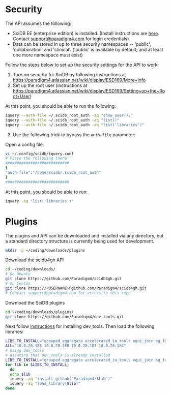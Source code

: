# Security

The API assumes the following:
- SciDB EE (enterprise edition) is installed. 
(Install instructions are [here](https://downloads.paradigm4.com/enterprise/16.9/SciDB-Installation-v16.9.pdf).
Contact support@paradigm4.com for login credentials)
- Data can be stored in up to three security namespaces -- 
'public', 'collaboration' and 'clinical'. ('public' is available 
by default; and at least one more namespace must exist)

Follow the steps below to set up the security settings for the API to work:

1. Turn on security for SciDB by following instructions at
https://paradigm4.atlassian.net/wiki/display/ESD169/More+Info
2. Set up the root user (instructions at 
https://paradigm4.atlassian.net/wiki/display/ESD169/Setting+up+the+Root+User)

At this point, you should be able to run the following:
```sh
iquery --auth-file ~/.scidb_root_auth -aq "show_user();"
iquery --auth-file ~/.scidb_root_auth -aq "list()"
iquery --auth-file ~/.scidb_root_auth -aq "list('libraries')"
```

3. Use the following trick to bypass the `auth-file` parameter:

Open a config file:
```sh
vi ~/.config/scidb/iquery.conf
# Paste the following there
############################
{
"auth-file":"/home/scidb/.scidb_root_auth"
}
############################
```

At this point, you should be able to run:

```sh
iquery -aq "list('libraries')"
```

# Plugins

The plugins and API can be downloaded and installed via any directory, but a 
standard directory structure is currently being used for development.

```sh
mkdir -p ~/coding/downloads/plugins
```

Download the scidb4gh API
```sh
cd ~/coding/downloads/
# On Ubuntu
git clone https://github.com/Paradigm4/scidb4gh.git
# On Centos
git clone https://<USERNAME>@github.com/Paradigm4/scidb4gh.git
# Contact support@paradigm4.com for access to this repo
```

Download the SciDB plugins
```sh
cd ~/coding/downloads/plugins/
git clone https://github.com/Paradigm4/dev_tools.git
```

Next follow [instructions](https://github.com/Paradigm4/dev_tools)
for installing dev_tools. Then load the following libraries:

```sh
LIBS_TO_INSTALL="grouped_aggregate accelerated_io_tools equi_join sg_free_cross_between limit summarize"
ALL="10.0.20.185 10.0.20.186 10.0.20.187 10.0.20.184"
# Using dev_tools
# Assuming that dev_tools is already installed
LIBS_TO_INSTALL="grouped_aggregate accelerated_io_tools equi_join sg_free_cross_between limit summarize"
for lib in $LIBS_TO_INSTALL; 
  do
  echo $lib
  iquery -aq "install_github('Paradigm4/$lib')"
  iquery -aq "load_library($lib)"
done
```

